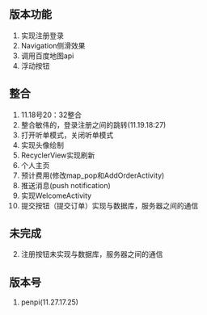## 版本功能 ##

1. 实现注册登录
2. Navigation侧滑效果
3. 调用百度地图api
4. 浮动按钮

## 整合 ##

1. 11.18号20：32整合
2. 整合敏伟的，登录注册之间的跳转(11.19.18:27)
3. 打开听单模式，关闭听单模式
4. 实现头像绘制
5. RecyclerView实现刷新
6. 个人主页
7. 预计费用(修改map_pop和AddOrderActivity)
8. 推送消息(push notification)
9. 实现WelcomeActivity
10. 提交按钮（提交订单）实现与数据库，服务器之间的通信

## 未完成 ##
2. 注册按钮未实现与数据库，服务器之间的通信

## 版本号 ##
1. penpi(11.27.17.25)